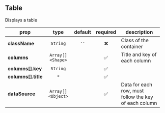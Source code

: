 ## Table

Displays a table

prop | type | default | required | description
---- | :----: | :-------: | :--------: | -----------
**className** | `String` | `''` | :x: | Class of the container
**columns** | `Array[]<Shape>` |  | :white_check_mark: | Title and key of each column
**columns[].key** | `String` |  | :white_check_mark: | 
**columns[].title** | `*` |  | :white_check_mark: | 
**dataSource** | `Array[]<Object>` |  | :white_check_mark: | Data for each row, must follow the key of each column

